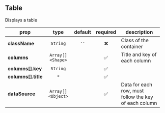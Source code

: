 ## Table

Displays a table

prop | type | default | required | description
---- | :----: | :-------: | :--------: | -----------
**className** | `String` | `''` | :x: | Class of the container
**columns** | `Array[]<Shape>` |  | :white_check_mark: | Title and key of each column
**columns[].key** | `String` |  | :white_check_mark: | 
**columns[].title** | `*` |  | :white_check_mark: | 
**dataSource** | `Array[]<Object>` |  | :white_check_mark: | Data for each row, must follow the key of each column

